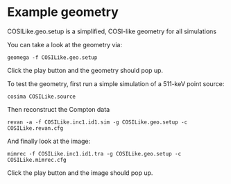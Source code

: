 # Example geometry

COSILike.geo.setup is a simplified, COSI-like geometry for all simulations 

You can take a look at the geometry via:
```
geomega -f COSILike.geo.setup
```
Click the play button and the geometry should pop up.

To test the geometry, first run a simple simulation of a 511-keV point source:
```
cosima COSILike.source
```

Then reconstruct the Compton data
```
revan -a -f COSILike.inc1.id1.sim -g COSILike.geo.setup -c COSILike.revan.cfg
```

And finally look at the image:
```
mimrec -f COSILike.inc1.id1.tra -g COSILike.geo.setup -c COSILike.mimrec.cfg
```
Click the play button and the image should pop up.

